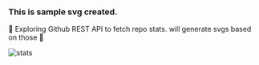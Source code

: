 ### This is sample svg created. 
🚀 Exploring Github REST API to fetch repo stats. will generate svgs based on those 🚀

![stats](https://github.com/rithik-sandron/rithik-sandron/blob/main/sample.svg)
